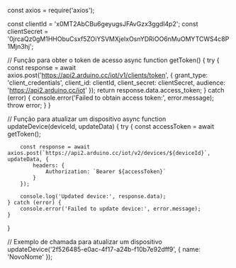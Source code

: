 const axios = require('axios');

const clientId = 'x0MT2AbCBu6geyugsJFAvGzx3ggdl4p2';
const clientSecret = '0jrcaQz0gM1HHObuCsxf5ZOiYSVMXjelxOsnYDRiOO6nMuOMYTCWS4c8P1Mjn3hj';

// Função para obter o token de acesso
async function getToken() {
    try {
        const response = await axios.post('https://api2.arduino.cc/iot/v1/clients/token', {
            grant_type: 'client_credentials',
            client_id: clientId,
            client_secret: clientSecret,
            audience: 'https://api2.arduino.cc/iot'
        });
        return response.data.access_token;
    } catch (error) {
        console.error('Failed to obtain access token:', error.message);
        throw error;
    }
}

// Função para atualizar um dispositivo
async function updateDevice(deviceId, updateData) {
    try {
        const accessToken = await getToken();

        const response = await axios.post(`https://api2.arduino.cc/iot/v2/devices/${deviceId}`, updateData, {
            headers: {
                Authorization: `Bearer ${accessToken}`
            }
        });

        console.log('Updated device:', response.data);
    } catch (error) {
        console.error('Failed to update device:', error.message);
    }
}

// Exemplo de chamada para atualizar um dispositivo
updateDevice('2f526485-e0ac-4f17-a24b-f10b7e92dff9', { name: 'NovoNome' });

